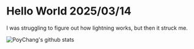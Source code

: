 # Hello World 2025/03/14

I was struggling to figure out how lightning works, but then it struck me.

![PoyChang's github stats](https://github-readme-stats.vercel.app/api?username=poychang&show_icons=true&theme=dracula)

